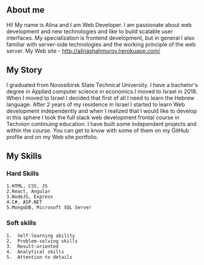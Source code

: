 ## About me ##

Hi! My name is Alina and I am Web Developer. I am passionate about web development and new technologies and like to build scalable user interfaces. My specialization is frontend development, but in general I also familiar with server-side technologies and the working principle of the web server. 
My Web site - http://alinashahmurov.herokuapp.com/

## My Story ##
I graduated from Novosibirsk State Technical University. I have a bachelor's degree in Applied computer science in economics.I moved to Israel in 2018. When I moved to Israel I decided that first of all I need to learn the Hebrew language. After 2 years of my residence in Israel I started to learn Web development independently and when I realized that I would like to develop in this sphere I took the full stack web development frontal course in Technion continuing education.
I have built some independent projects and within the course. You can get to know with some of them on my GitHub profile and on my Web site portfolio.

## My Skills ##

### Hard Skills ###
    1.HTML, CSS, JS
    2.React, Angular
    3.NodeJS, Express
    4.C#, ASP.NET
    5.MongoDB, Microsoft SQL Server

### Soft skills ###

    1.  Self-learning ability
    2.  Problem-solving skills
    3.  Result-oriented
    4.  Analytical skills
    5.  Attention to details

